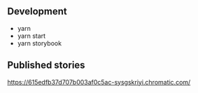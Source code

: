 ## Development
- yarn
- yarn start
- yarn storybook

## Published stories

https://615edfb37d707b003af0c5ac-sysgskriyi.chromatic.com/
